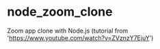 # node_zoom_clone
Zoom app clone with Node.js (tutorial from 'https://www.youtube.com/watch?v=ZVznzY7EjuY')
